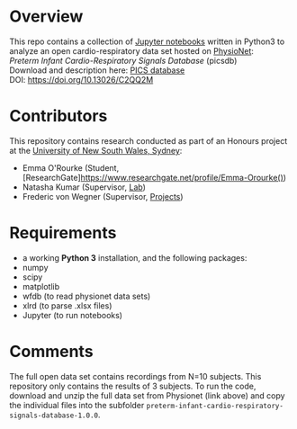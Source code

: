 # Overview
This repo contains a collection of [Jupyter notebooks](https://jupyter.org/) written in Python3 to analyze an open cardio-respiratory data set hosted on [PhysioNet](https://physionet.org/):  
*Preterm Infant Cardio-Respiratory Signals Database* (picsdb)  
Download and description here: [PICS database](https://physionet.org/content/picsdb/1.0.0/)  
DOI: https://doi.org/10.13026/C2QQ2M

# Contributors
This repository contains research conducted as part of an Honours project at the [University of New South Wales, Sydney](https://medicalsciences.med.unsw.edu.au/):
- Emma O'Rourke (Student, [ResearchGate]https://www.researchgate.net/profile/Emma-Orourke())
- Natasha Kumar (Supervisor, [Lab](https://medicalsciences.med.unsw.edu.au/people/dr-natasha-kumar))
- Frederic von Wegner (Supervisor, [Projects](https://frederic-vw.github.io/))

# Requirements
- a working **Python 3** installation, and the following packages:
-   numpy
-   scipy
-   matplotlib
-   wfdb (to read physionet data sets)
-   xlrd (to parse .xlsx files)
- Jupyter (to run notebooks)

# Comments
The full open data set contains recordings from N=10 subjects. This repository only contains the results of 3 subjects. To run the code, download and unzip the full data set from Physionet (link above) and copy the individual files into the subfolder `preterm-infant-cardio-respiratory-signals-database-1.0.0`.
